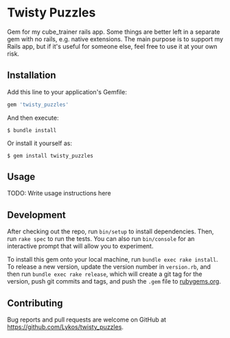 # Twisty Puzzles
Gem for my cube_trainer rails app. Some things are better left in a separate gem with no rails, e.g. native extensions. The main purpose is to support my Rails app, but if it's useful for someone else, feel free to use it at your own risk.

## Installation

Add this line to your application's Gemfile:

```ruby
gem 'twisty_puzzles'
```

And then execute:

    $ bundle install

Or install it yourself as:

    $ gem install twisty_puzzles

## Usage

TODO: Write usage instructions here

## Development

After checking out the repo, run `bin/setup` to install dependencies. Then, run `rake spec` to run the tests. You can also run `bin/console` for an interactive prompt that will allow you to experiment.

To install this gem onto your local machine, run `bundle exec rake install`. To release a new version, update the version number in `version.rb`, and then run `bundle exec rake release`, which will create a git tag for the version, push git commits and tags, and push the `.gem` file to [rubygems.org](https://rubygems.org).

## Contributing

Bug reports and pull requests are welcome on GitHub at https://github.com/Lykos/twisty_puzzles.
